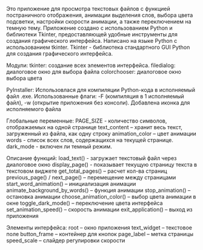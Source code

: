 Это приложение для просмотра текстовых файлов с функцией постраничного отображения,
анимации выделения слов, выбора цвета подсветки, настройки скорости анимации,
а также переключением на темную тему. Приложение создано с использованием Python и 
библиотеки Tkinter, предоставляющей удобные инструменты для создания графического интерфейса.
Написано на языке Python с использованием tkinter.
Tkinter - библиотека стандартного GUI Python для создания графического интерфейса.

Модули:
tkinter: создание всех элементов интерфейса.
filedialog: диалоговое окно для выбора файла
colorchooser: диалоговое окно выбора цвета

PyInstaller: Использовлася для компиляции Python-кода в исполняемый файл .exe. 
Использованные флаги: -F (компиляция в 1 исполняемый файл), -w (открытие приложения без консоли).
Добавлена иконка для исполняемого файла

Глобальные переменные:
PAGE_SIZE - количество символов, отображаемых на одной странице
text_content – хранит весь текст, загруженный из файла, как одну строку
animation_color – цвет анимации
words - список всех слов, содержащихся на текущей странице.
dark_mode - включен ли темный режим.

Описание функций:
load_text() - загружает текстовый файл через диалоговое окно
display_page() - показывает текущую страницу текста в текстовом виджете
get_total_pages() – расчет кол-ва страниц
previous_page() / next_page() – перемещение между страницами
start_word_animation() – инициализация анимации
animate_background_by_words() – функция анимации
stop_animation() – остановка анимации
choose_animation_color() – выбор цвета анимации в окне
toggle_dark_mode() – переключение цвета интерфейса
set_animation_speed() – скорость анимации
exit_application() – выход из приложения

Элементы интерфейса:
root – окно приложения
text_widget – текстовое поле
button_frame – контейнер для кнопок
page_label – метка страницы
speed_scale – слайдер регулировки скорости
